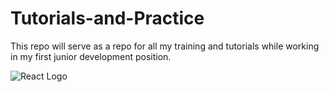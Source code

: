 # Tutorials-and-Practice

This repo will serve as a repo for all my training and tutorials while working in my first junior development position.


![React Logo](https://upload.wikimedia.org/wikipedia/commons/a/a7/React-icon.svg)
